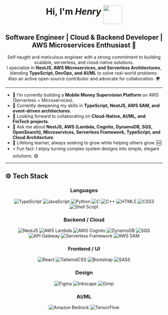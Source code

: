 <div align="center">

# Hi, I'm _Henry_ <img src="https://i.pinimg.com/originals/10/94/23/109423f76102e5e8f703b70612aaa98b.gif" width="60px" align="middle" />

## Software Engineer | Cloud & Backend Developer | AWS Microservices Enthusiast 🚀

Self-taught and meticulous engineer with a strong commitment to building scalable, serverless, and cloud-native solutions.  
I specialize in **NestJS, AWS Microservices, and Serverless Architectures**, blending **TypeScript, DevOps, and AI/ML** to solve real-world problems.  
Also an active open-source contributor and advocate for collaboration. 🌍  

</div>

---

- 🔭 I’m currently building a **Mobile Money Supervision Platform** on AWS (Serverless + Microservices).
- 🌱 Currently deepening my skills in **TypeScript, NestJS, AWS SAM, and event-driven architectures**.
- 👯 Looking forward to collaborating on **Cloud-Native, AI/ML, and FinTech projects**.
- 💬 Ask me about **NestJS, AWS (Lambda, Cognito, DynamoDB, SQS, OpenSearch), Microservices, Serverless Framework, TypeScript, and Cloud Architecture**.
- 🥅 Lifelong learner, always seeking to grow while helping others grow. 🆕
- ⚡ Fun fact: I enjoy turning complex system designs into simple, elegant solutions. 😅  

---

## ⚙️ Tech Stack

<div align="center">

  ### Languages  
  ![TypeScript](https://img.shields.io/badge/typescript-%23007ACC.svg?style=flat&logo=typescript&logoColor=white) 
  ![JavaScript](https://img.shields.io/badge/javascript-%23323330.svg?style=flat&logo=javascript&logoColor=%23F7DF1E) 
  ![Python](https://img.shields.io/badge/python-3670A0?style=flat&logo=python&logoColor=ffdd54) 
  ![C](https://img.shields.io/badge/c-%2300599C.svg?style=flat&logo=c&logoColor=white) 
  ![C++](https://img.shields.io/badge/c++-%2300599C.svg?style=flat&logo=c%2B%2B&logoColor=white) 
  ![HTML5](https://img.shields.io/badge/html5-%23E34F26.svg?style=flat&logo=html5&logoColor=white) 
  ![CSS3](https://img.shields.io/badge/css3-%231572B6.svg?style=flat&logo=css3&logoColor=white) 
  ![Shell Script](https://img.shields.io/badge/shell_script-%23121011.svg?style=flat&logo=gnu-bash&logoColor=white)

  ### Backend / Cloud  
  ![NestJS](https://img.shields.io/badge/nestjs-%23E0234E.svg?style=flat&logo=nestjs&logoColor=white) 
  ![AWS Lambda](https://img.shields.io/badge/AWS%20Lambda-FF9900?style=flat&logo=aws-lambda&logoColor=white)
  ![AWS Cognito](https://img.shields.io/badge/AWS%20Cognito-FF4F8B?style=flat&logo=amazon-aws&logoColor=white)
  ![DynamoDB](https://img.shields.io/badge/DynamoDB-4053D6?style=flat&logo=amazon-dynamodb&logoColor=white)
  ![SQS](https://img.shields.io/badge/AWS%20SQS-FF4F8B?style=flat&logo=amazon-aws&logoColor=white)
  ![API Gateway](https://img.shields.io/badge/API%20Gateway-FF4F8B?style=flat&logo=amazon-aws&logoColor=white)
  ![Serverless Framework](https://img.shields.io/badge/serverless-FD5750?style=flat&logo=serverless&logoColor=white)
  ![AWS SAM](https://img.shields.io/badge/AWS%20SAM-232F3E?style=flat&logo=amazon-aws&logoColor=white)

  ### Frontend / UI  
  ![React](https://img.shields.io/badge/react-%2320232a.svg?style=flat&logo=react&logoColor=%2361DAFB)
  ![TailwindCSS](https://img.shields.io/badge/tailwindcss-%2338B2AC.svg?style=flat&logo=tailwind-css&logoColor=white) 
  ![Bootstrap](https://img.shields.io/badge/bootstrap-%23563D7C.svg?style=flat&logo=bootstrap&logoColor=white) 
  ![SASS](https://img.shields.io/badge/SASS-hotpink.svg?style=flat&logo=SASS&logoColor=white)

  ### Design  
  ![Figma](https://img.shields.io/badge/figma-%23F24E1E.svg?style=flat&logo=figma&logoColor=white) 
  ![Inkscape](https://img.shields.io/badge/Inkscape-e0e0e0?style=flat&logo=inkscape&logoColor=080A13) 
  ![Gimp](https://img.shields.io/badge/Gimp-657D8B?style=flat&logo=gimp&logoColor=FFFFFF) 

  ### AI/ML  
  ![Amazon Bedrock](https://img.shields.io/badge/Amazon%20Bedrock-FF9900?style=flat&logo=amazon-aws&logoColor=white) 
  ![TensorFlow](https://img.shields.io/badge/TensorFlow-%23FF6F00.svg?style=flat&logo=TensorFlow&logoColor=white)

</div>
